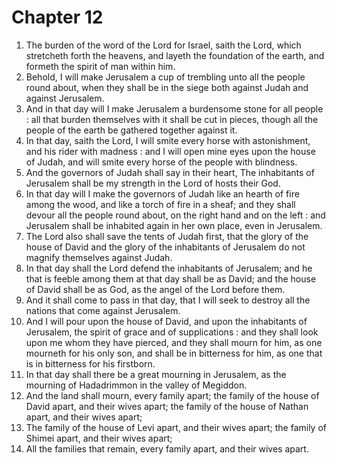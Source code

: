 # Chapter 12

1. The burden of the word of the Lord for Israel, saith the Lord, which stretcheth forth the heavens, and layeth the foundation of the earth, and formeth the spirit of man within him.
2. Behold, I will make Jerusalem a cup of trembling unto all the people round about, when they shall be in the siege both against Judah and against Jerusalem.
3. And in that day will I make Jerusalem a burdensome stone for all people : all that burden themselves with it shall be cut in pieces, though all the people of the earth be gathered together against it.
4. In that day, saith the Lord, I will smite every horse with astonishment, and his rider with madness : and I will open mine eyes upon the house of Judah, and will smite every horse of the people with blindness.
5. And the governors of Judah shall say in their heart, The inhabitants of Jerusalem shall be my strength in the Lord of hosts their God.
6. In that day will I make the governors of Judah like an hearth of fire among the wood, and like a torch of fire in a sheaf; and they shall devour all the people round about, on the right hand and on the left : and Jerusalem shall be inhabited again in her own place, even in Jerusalem.
7. The Lord also shall save the tents of Judah first, that the glory of the house of David and the glory of the inhabitants of Jerusalem do not magnify themselves against Judah.
8. In that day shall the Lord defend the inhabitants of Jerusalem; and he that is feeble among them at that day shall be as David; and the house of David shall be as God, as the angel of the Lord before them.
9. And it shall come to pass in that day, that I will seek to destroy all the nations that come against Jerusalem.
10. And I will pour upon the house of David, and upon the inhabitants of Jerusalem, the spirit of grace and of supplications : and they shall look upon me whom they have pierced, and they shall mourn for him, as one mourneth for his only son, and shall be in bitterness for him, as one that is in bitterness for his firstborn.
11. In that day shall there be a great mourning in Jerusalem, as the mourning of Hadadrimmon in the valley of Megiddon.
12. And the land shall mourn, every family apart; the family of the house of David apart, and their wives apart; the family of the house of Nathan apart, and their wives apart;
13. The family of the house of Levi apart, and their wives apart; the family of Shimei apart, and their wives apart;
14. All the families that remain, every family apart, and their wives apart.

